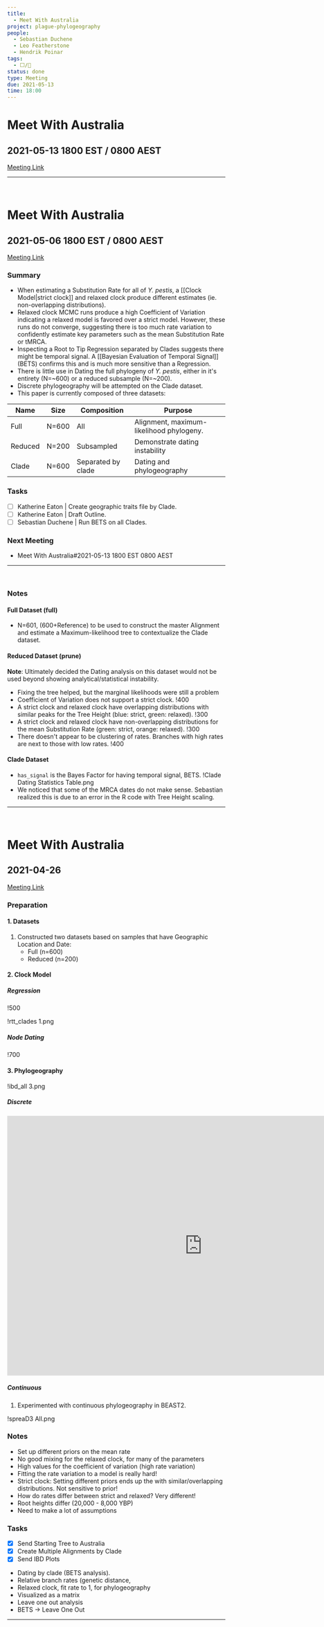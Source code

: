 ```yaml
---
title:
  - Meet With Australia
project: plague-phylogeography
people:
  - Sebastian Duchene
  - Leo Featherstone
  - Hendrik Poinar
tags:
  - ⬜/🧨
status: done
type: Meeting
due: 2021-05-13
time: 18:00
---
```


# Meet With Australia

## 2021-05-13 1800 EST / 0800 AEST

[Meeting Link]()

---
<div style="page-break-after: always; visibility: hidden">
\pagebreak
</div>

# Meet With Australia

## 2021-05-06 1800 EST / 0800 AEST

[Meeting Link](https://us02web.zoom.us/j/84756536944?pwd=YWFMaTRJZ24wYVlxQ01ZckRFcUdadz09)

### Summary

- When estimating a Substitution Rate for all of *Y. pestis*, a [[Clock Model|strict clock]] and relaxed clock produce different estimates (ie. non-overlapping distributions).
- Relaxed clock MCMC runs produce a high Coefficient of Variation indicating a relaxed model is favored over a strict model.  However, these runs do not converge, suggesting there is too much rate variation to confidently estimate key parameters such as the mean Substitution Rate or tMRCA.
- Inspecting a Root to Tip Regression separated by Clades suggests there might be temporal signal. A [[Bayesian Evaluation of Temporal Signal]] (BETS) confirms this and is  much more sensitive than a Regression.
- There is little use in Dating the full phylogeny of *Y. pestis*, either in it's entirety (N=~600) or a reduced subsample (N=~200).
- Discrete phylogeography will be attempted on the Clade dataset.
- This paper is currently composed of three datasets:

| Name    | Size  | Composition        | Purpose                                           |
| ------- | ----- | ------------------ | ------------------------------------------------- |
| Full    | N=600 | All                | Alignment, maximum-likelihood phylogeny.          |
| Reduced | N=200 | Subsampled         | Demonstrate dating instability        |
| Clade   | N=600 | Separated by clade | Dating and phylogeography |

### Tasks

- [ ] Katherine Eaton | Create geographic traits file by Clade.
- [ ] Katherine Eaton | Draft Outline.
- [ ] Sebastian Duchene | Run BETS on all Clades.

### Next Meeting

- Meet With Australia#2021-05-13 1800 EST 0800 AEST

---
<div style="page-break-after: always; visibility: hidden">
\pagebreak
</div>

### Notes

#### Full Dataset (full)

- N=601, (600+Reference) to be used to construct the master Alignment and estimate a Maximum-likelihood tree to contextualize the Clade dataset.

#### Reduced Dataset (prune)

**Note**:  Ultimately decided the Dating analysis on this dataset would not be used beyond showing analytical/statistical instability.

- Fixing the tree helped, but the marginal likelihoods  were still a problem
- Coefficient of Variation does not support a strict clock.
	!400
- A strict clock and relaxed clock have overlapping distributions with similar peaks for the Tree Height (blue: strict, green: relaxed).
	!300
- A strict clock and relaxed clock have non-overlapping distributions for the mean Substitution Rate (green: strict, orange: relaxed).
	!300
- There doesn't appear to be clustering of rates. Branches with high rates are next to those with low rates.
	!400

#### Clade Dataset
- ```has_signal``` is the Bayes Factor for having temporal signal, BETS.
	!Clade Dating Statistics Table.png
- We noticed that some of the MRCA dates do not make sense. Sebastian realized this is due to an error in the R code with Tree Height scaling.

---
<div style="page-break-after: always; visibility: hidden">
\pagebreak
</div>

# Meet With Australia

## 2021-04-26

[Meeting Link](https://us02web.zoom.us/j/84583403662?pwd=OWZpbVhmMVhLc1hJOGd0aVFEZEJRZz09)

### Preparation

#### 1. Datasets
1. Constructed two datasets based on samples that have Geographic Location and Date:
	- Full (n=600)
	- Reduced (n=200)

#### 2. Clock Model

##### Regression

!500

!rtt_clades 1.png

##### Node Dating

!700

#### 3. Phylogeography

!ibd_all 3.png

##### Discrete

<iframe id="igraph" scrolling="no" style="border:none;" seamless="seamless" src="https://rawcdn.githack.com/ktmeaton/plague-phylogeography/337baaf80e5e1f356737e46bb0bf8afb2f164fd8/workflow/scripts/arc_diagram.html" height="600px" width=900px ></iframe>

##### Continuous

1. Experimented with continuous phylogeography in BEAST2.

!spreaD3 All.png


### Notes

- Set up different priors on the mean rate
- No good mixing for the relaxed clock, for many of the parameters
- High values for the coefficient of variation (high rate variation)
- Fitting the rate variation to a model is really hard!
- Strict clock: Setting different priors ends up the with similar/overlapping distributions. Not sensitive to prior!
- How do rates differ between strict and relaxed? Very different!
- Root heights differ (20,000 - 8,000 YBP)
- Need to make a lot of assumptions

### Tasks
- [x] Send Starting Tree to Australia
- [x] Create Multiple Alignments by Clade
- [x] Send IBD Plots
- Dating by clade (BETS analysis).
- Relative branch rates (genetic distance,
- Relaxed clock, fit rate to 1, for phylogeography
- Visualized as a matrix
- Leave one out analysis
- BETS -> 	Leave One Out

---
<div style="page-break-after: always; visibility: hidden">
\pagebreak
</div>
